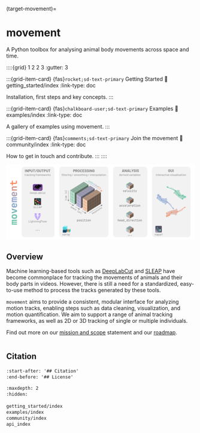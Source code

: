 (target-movement)=
# movement

A Python toolbox for analysing animal body movements across space and time.

::::{grid} 1 2 2 3
:gutter: 3

:::{grid-item-card} {fas}`rocket;sd-text-primary` Getting Started
:link: getting_started/index
:link-type: doc

Installation, first steps and key concepts.
:::

:::{grid-item-card} {fas}`chalkboard-user;sd-text-primary` Examples
:link: examples/index
:link-type: doc

A gallery of examples using movement.
:::

:::{grid-item-card} {fas}`comments;sd-text-primary` Join the movement
:link: community/index
:link-type: doc

How to get in touch and contribute.
:::
::::

![](_static/movement_overview.png)

## Overview

Machine learning-based tools such as [DeepLabCut](dlc:) and [SLEAP](sleap:)
have become commonplace for tracking the movements of animals and their body
parts in videos. However, there is still a need for a standardized, easy-to-use method
to process the tracks generated by these tools.

``movement`` aims to provide a consistent, modular interface for analyzing
motion tracks, enabling steps such as data cleaning, visualization,
and motion quantification. We aim to support a range of animal tracking
frameworks, as well as 2D or 3D tracking of single or multiple individuals.

Find out more on our [mission and scope](target-mission) statement and our [roadmap](target-roadmaps).

```{include} /snippets/admonitions.md
```

## Citation
```{include} ../../README.md
:start-after: '## Citation'
:end-before: '## License'
```

```{toctree}
:maxdepth: 2
:hidden:

getting_started/index
examples/index
community/index
api_index
```
